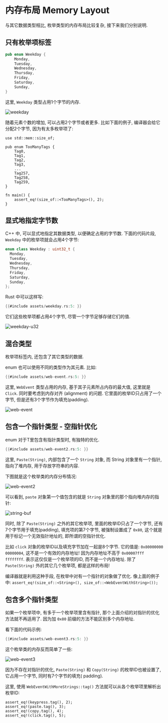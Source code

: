 # 内存布局 Memory Layout

与其它数据类型相比, 枚举类型的内存布局比较复杂, 接下来我们分别说明.

## 只有枚举项标签

```rust
pub enum Weekday {
    Monday,
    Tuesday,
    Wednesday,
    Thursday,
    Friday,
    Saturday,
    Sunday,
}
```

这里, `Weekday` 类型占用1个字节的内存.

![weekday](assets/weekday.svg)

随着元素个数的增加, 可以占用2个字节或者更多.
比如下面的例子, 编译器会给它分配2个字节, 因为有太多枚举项了:

```rust, ignore
use std::mem::size_of;

pub enum TooManyTags {
    Tag0,
    Tag1,
    Tag2,
    Tag3,
    ...
    Tag257,
    Tag258,
    Tag259,
}

fn main() {
    assert_eq!(size_of::<TooManyTags>(), 2);
}
```

## 显式地指定字节数

C++ 中, 可以显式地指定其数据类型, 以便确定占用的字节数. 下面的代码片段, `Weekday` 中的枚举项就会占用4个字节:

```cpp
enum class Weekday : uint32_t {
  Monday,
  Tuesday,
  Wednesday,
  Thursday,
  Friday,
  Saturday,
  Sunday,
};
```

Rust 中可以这样写:

```rust
{{#include assets/weekday.rs:5: }}
```

它们这些枚举项都占用4个字节, 尽管一个字节足够存储它们的值.

![weekday-u32](assets/weekday-u32.svg)

## 混合类型

枚举项标签内, 还包含了其它类型的数据.

enum 也可以使用不同的类型作为其元素. 比如:

```rust
{{#include assets/web-event.rs:5: }}
```

这里, `WebEvent` 类型占用的内存, 基于其子元素所占内存的最大值, 这里就是 `Click`. 同时要考虑到内存对齐 (alignment) 的问题.
它里面的枚举ID只占用了一个字节, 但是还有3个字节作为填充(padding).

![web-event](assets/web-event.svg)

## 包含一个指针类型 - 空指针优化

enum<T> 对于T里包含有指针类型时, 有独特的优化.

```rust
{{#include assets/web-event2.rs:5: }}
```

这里, `Paste(String)`, 内部包含了一个 `String` 对象, 而 String 对象里有一个指针, 指向了堆内存, 用于存放字符串的内容.

下图就是这个枚举类的内存分布情况:

![web-event2](assets/web-event2.svg)

可以看到, `paste` 对象第一个值包含的就是 `String` 对象里的那个指向堆内存的指针:

![string-buf](assets/hello-world-string-buf.png)

同时, 除了 `Paste(String)` 之外的其它枚举项, 里面的枚举ID只占了一个字节, 还有7个字节用于填充(padding), 填充项的第7个字节,
被强制设置成了 `0x80`, 这个就是用于标记一个无效指针地址的, 即所谓的空指针优化.

比如 `click` 对象的枚举ID以及填充字节加在一起是8个字节. 它的值是:
`0x80000000 00000004`, 这不是一个有效的内存地址! 因为内存地址不高于 `0x00007fff ffffffff`.
表示这仅仅是一个枚举项的ID, 而不是一个内存地址. 除了 `Paste(String)` 外的其它几个枚举项, 都是这样的布局!

编译器就是利用这种手段, 在枚举中对有一个指针的对象做了优化.
像上面的例子中: `assert_eq!(size_of::<String>(), size_of::<WebEventWithString>());`

## 包含多个指针类型

如果一个枚举项中, 有多于一个枚举项里含有指针, 那个上面介绍的对指针的优化方法就不再适用了. 因为加 `0x80` 前缀的方法不能区别多个内存地址.

看下面的代码示例:

```rust
{{#include assets/web-event3.rs:5: }}
```

这个枚举类的内存反而简单了一些:

![web-event3](assets/web-event3.svg)

因为不存在对指针的优化, `Paste(String)` 和 `Copy(String)` 的枚举ID也被设置了, 它占用一个字节, 同时有7个字节的填充(
padding).

这里, 使用 `WebEventWithMoreStrings::tag()` 方法就可以从各个枚举项里解析出枚举ID:

```rust, ignore
assert_eq!(keypress.tag(), 2);
assert_eq!(paste.tag(), 3);
assert_eq!(copy.tag(), 4);
assert_eq!(click.tag(), 5);
```
